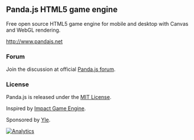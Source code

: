 ## Panda.js HTML5 game engine

Free open source HTML5 game engine for mobile and desktop with Canvas and WebGL rendering.

http://www.pandajs.net

### Forum

Join the discussion at official [Panda.js forum](http://www.html5gamedevs.com/forum/19-pandajs/).

### License

Panda.js is released under the [MIT License](http://opensource.org/licenses/MIT).

Inspired by [Impact Game Engine](http://impactjs.com/).

Sponsored by [Yle](http://en.wikipedia.org/wiki/Yle).

[![Analytics](https://ga-beacon.appspot.com/UA-42024756-3/panda.js/index?pixel)](https://github.com/igrigorik/ga-beacon)
